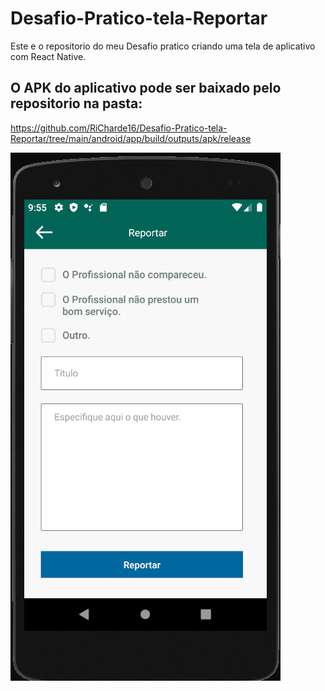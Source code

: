# Desafio-Pratico-tela-Reportar
Este e o repositorio do meu Desafio pratico criando uma tela de aplicativo com React Native.

## O APK do aplicativo pode ser baixado pelo repositorio na pasta:
https://github.com/RiCharde16/Desafio-Pratico-tela-Reportar/tree/main/android/app/build/outputs/apk/release

<img src="./Assets/Print_Aplicativo_Tela_Reportar.png">
